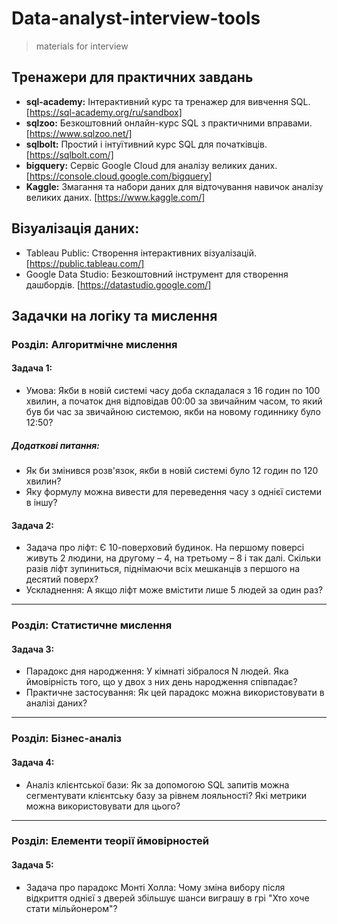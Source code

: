 # Data-analyst-interview-tools
> materials for interview 

## Тренажери для практичних завдань
* **sql-academy:** Інтерактивний курс та тренажер для вивчення SQL. [https://sql-academy.org/ru/sandbox]
* **sqlzoo:** Безкоштовний онлайн-курс SQL з практичними вправами. [https://www.sqlzoo.net/]
* **sqlbolt:** Простий і інтуїтивний курс SQL для початківців. [https://sqlbolt.com/]
* **bigquery:** Сервіс Google Cloud для аналізу великих даних. [https://console.cloud.google.com/bigquery]
* **Kaggle:** Змагання та набори даних для відточування навичок аналізу великих даних. [https://www.kaggle.com/]

## Візуалізація даних:
* Tableau Public: Створення інтерактивних візуалізацій. [https://public.tableau.com/]
* Google Data Studio: Безкоштовний інструмент для створення дашбордів. [https://datastudio.google.com/]

## Задачки на логіку та мислення
### Розділ: Алгоритмічне мислення
#### Задача 1:
* Умова: Якби в новій системі часу доба складалася з 16 годин по 100 хвилин, а початок дня відповідав 00:00 за звичайним часом, то який був би час за звичайною системою, якби на новому годиннику було 12:50?
##### Додаткові питання:
* Як би змінився розв'язок, якби в новій системі було 12 годин по 120 хвилин?
* Яку формулу можна вивести для переведення часу з однієї системи в іншу?

#### Задача 2:
* Задача про ліфт: Є 10-поверховий будинок. На першому поверсі живуть 2 людини, на другому – 4, на третьому – 8 і так далі. Скільки разів ліфт зупиниться, піднімаючи всіх мешканців з першого на десятий поверх?
* Ускладнення: А якщо ліфт може вмістити лише 5 людей за один раз?
---------------------------------------------------

### Розділ: Статистичне мислення
#### Задача 3:
* Парадокс дня народження: У кімнаті зібралося N людей. Яка ймовірність того, що у двох з них день народження співпадає?
* Практичне застосування: Як цей парадокс можна використовувати в аналізі даних?
---------------------------------------------------

### Розділ: Бізнес-аналіз
#### Задача 4:
* Аналіз клієнтської бази: Як за допомогою SQL запитів можна сегментувати клієнтську базу за рівнем лояльності? Які метрики можна використовувати для цього?
---------------------------------------------------

### Розділ: Елементи теорії ймовірностей
#### Задача 5:
* Задача про парадокс Монті Холла: Чому зміна вибору після відкриття однієї з дверей збільшує шанси виграшу в грі "Хто хоче стати мільйонером"?
